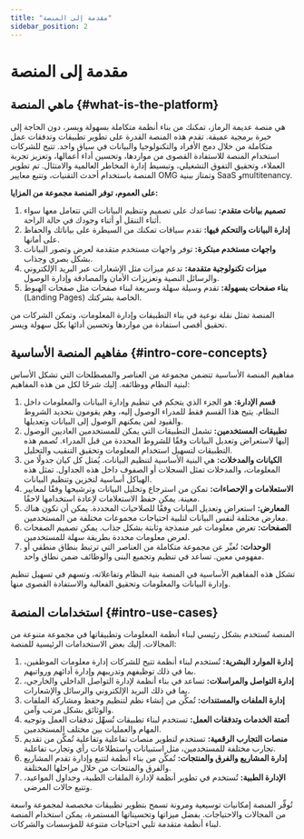 ```yaml
---
title: "مقدمة إلى المنصة"
sidebar_position: 2
---
```


# مقدمة إلى المنصة
## ماهي المنصة {#what-is-the-platform}
 هي منصة عديمة الرماز، تمكنك من بناء أنظمة متكاملة بسهولة ويسر، دون الحاجة إلى خبرة 
برمجية عميقة. تقدم هذه المنصة القدرة على تطوير تطبيقات وتدفقات عمل متكاملة من خلال دمج الأفراد 
والتكنولوجيا والبيانات في سياق واحد. تتيح للشركات استخدام المنصة للاستفادة القصوى من مواردها، وتحسين 
أداء أعمالها، وتعزيز تجربة العملاء، وتحقيق التفوق التشغيلي، وتبسيط إدارة المخاطر العالمية والامتثال. تم تطوير 
المنصة باستخدام أحدث التقنيات، وتتبع معايير OMG وتمتاز ببنية SaaS وmultitenancy.


**على العموم، توفر المنصة مجموعة من المزايا:**
1. **تصميم بيانات متقدم:** تساعدك على تصميم وتنظيم البيانات التي تتعامل معها سواء أثناء التنقل أو أثناء وجودك في حالة الراحة.
2. **إدارة البيانات والتحكم فيها:** تقدم سياقات تمكنك من السيطرة على بياناتك والحفاظ على أمانها.
3. **واجهات مستخدم مبتكرة:** توفر واجهات مستخدم متقدمة لعرض وتصور البيانات بشكل بصري وجذاب.
4. **ميزات تكنولوجية متقدمة:** تدعم ميزات مثل الإشعارات عبر البريد الإلكتروني والرسائل النصية وتعزيزات الأمان والمصادقة وإدارة الوصول.
5. **بناء صفحات بسهولة:** تقدم وسيلة سهلة وسريعة لبناء صفحات مثل صفحات الهبوط (Landing Pages) الخاصة بشركتك.

المنصة تمثل نقلة نوعية في بناء التطبيقات وإدارة المعلومات، وتمكن الشركات من تحقيق أقصى استفادة من مواردها وتحسين أدائها بكل سهولة ويسر.

## مفاهيم المنصة الأساسية {#intro-core-concepts}
مفاهيم المنصة الأساسية تتضمن مجموعة من العناصر والمصطلحات التي تشكل الأساس لبنية النظام ووظائفه. إليك شرحًا لكل من هذه المفاهيم:
1. **قسم الإدارة:** هو الجزء الذي يتحكم في تنظيم وإدارة البيانات والمعلومات داخل النظام. يتيح هذا القسم فقط للمدراء الوصول إليه، وهم يقومون بتحديد الشروط والقيود لمن يمكنهم الوصول إلى البيانات وتعديلها.
2. **تطبيقات المستخدمين:** تشمل التطبيقات التي يمكن للمستخدمين العاديين الوصول إليها لاستعراض وتعديل البيانات وفقًا للشروط المحددة من قبل المدراء. تُصمم هذه التطبيقات لتسهيل استخدام المعلومات وتحقيق التنقيب والتحليل.
3. **الكيانات والمدخلات:** هي البنية الأساسية لتنظيم البيانات. يُمثل كل كيان جدولًا من المعلومات، والمدخلات تمثل السجلات أو الصفوف داخل هذه الجداول. تمثل هذه الهياكل أساسية لتخزين وتنظيم البيانات.
4. **الاستعلامات و الإحصاءات:** تمكن من استرجاع وتحليل البيانات وترشيحها وفقًا لمعايير معينة. يمكن حفظ الاستعلامات لإعادة استخدامها لاحقًا.
5. **المعارض:** استعراض وتعديل البيانات وفقًا للصلاحيات المحددة. يمكن أن تكون هناك معارض مختلفة لنفس البيانات لتلبية احتياجات مجموعات مختلفة من المستخدمين.
6. **الصفحات:** تعرض معلومات غير منمذجة وثابتة بشكل جذاب. يمكن تصميم الصفحات لعرض معلومات محددة بطريقة سهلة للمستخدمين.
7. **الوحدات:** تُعبِّر عن مجموعة متكاملة من العناصر التي ترتبط بنطاق منطقي أو مفهومي معين. تساعد في تنظيم وتجميع البنى والوظائف ضمن نطاق واحد.

تشكل هذه المفاهيم الأساسية في المنصة  بنية النظام وتفاعلاته، وتسهم في تسهيل تنظيم وإدارة البيانات والمعلومات وتحقيق الفعالية والاستفادة القصوى منها.

## استخدامات المنصة {#intro-use-cases}
المنصة تُستخدم بشكل رئيسي لبناء أنظمة المعلومات وتطبيقاتها في مجموعة متنوعة من المجالات. إليك بعض الاستخدامات الرئيسية للمنصة:
1. **إدارة الموارد البشرية:** تُستخدم لبناء أنظمة تتيح للشركات إدارة معلومات الموظفين، بما في ذلك توظيفهم وتدريبهم وإدارة أدائهم ورواتبهم.
2. **إدارة التواصل والمراسلات:** تساعد في بناء أنظمة لإدارة التواصل الداخلي والخارجي، بما في ذلك البريد الإلكتروني والرسائل والإشعارات.
3. **إدارة الملفات والمستندات:** تُمكِّن من إنشاء نظم لتنظيم وحفظ ومشاركة الملفات والوثائق بشكل مرتب وآمن.
4. **أتمتة الخدمات وتدفقات العمل:** تستخدم لبناء تطبيقات تُسهِّل تدفقات العمل وتوجيه المهام والعمليات بين مختلف المستخدمين.
5. **منصات التجارب الرقمية:** تستخدم لتطوير منصات تفاعلية وتفاعلية تُمكِّن من تقديم تجارب مختلفة للمستخدمين، مثل استبيانات واستطلاعات رأي وتجارب تفاعلية.
6. **إدارة المشاريع والفرق والمنتجات:** تُمكِّن من بناء أنظمة لتتبع وإدارة تقدم المشاريع والفرق والمنتجات من خلال مراحلها المختلفة.
7. **الإدارة الطبية:** تُستخدم في تطوير أنظمة لإدارة الملفات الطبية، وجداول المواعيد، وتتبع حالات المرضى.

تُوفِّر  المنصة إمكانيات توسيعية ومرونة تسمح بتطوير تطبيقات مخصصة لمجموعة واسعة من المجالات والاحتياجات. بفضل ميزاتها وتحسيناتها المستمرة، يمكن استخدام المنصة لبناء أنظمة متقدمة تلبي احتياجات متنوعة للمؤسسات والشركات.

